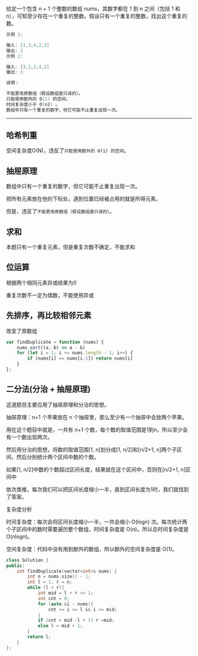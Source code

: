 给定一个包含 n + 1 个整数的数组 nums，其数字都在 1 到 n 之间（包括 1 和 n），可知至少存在一个重复的整数。假设只有一个重复的整数，找出这个重复的数。

```cpp
示例 1:

输入: [1,3,4,2,2]
输出: 2
示例 2:

输入: [3,1,3,4,2]
输出: 3

说明：

不能更改原数组（假设数组是只读的）。
只能使用额外的 O(1) 的空间。
时间复杂度小于 O(n2) 。
数组中只有一个重复的数字，但它可能不止重复出现一次。
```

---

## 哈希判重

空间复杂度O(N)，违反了`只能使用额外的 O(1) 的空间`。

## 抽屉原理

数组中只有一个重复的数字，但它可能不止重复出现一次。

把所有元素放在他的下标处，遇到位置已经被占用的就是所得元素。

但是，违反了`不能更改原数组（假设数组是只读的）`。

## 求和

本题只有一个重复元素，但是重复次数不确定，不能求和

## 位运算

根据两个相同元素异或结果为0

重复次数不一定为偶数，不能使用异或

## 先排序，再比较相邻元素

改变了原数组

```javascript
var findDuplicate = function (nums) {
    nums.sort((a, b) => a - b)
    for (let i = 1; i <= nums.length - 1; i++) {
        if (nums[i] == nums[i-1]) return nums[i]
    }
};
```

## 二分法(分治 + 抽屉原理)

这道题目主要应用了抽屉原理和分治的思想。

抽屉原理：n+1 个苹果放在 n 个抽屉里，那么至少有一个抽屉中会放两个苹果。

用在这个题目中就是，一共有 n+1 个数，每个数的取值范围是1到n，所以至少会有一个数出现两次。

然后用分治的思想，将数的取值范围[1, n]划分成[1, n/2]和[n/2+1, n]两个子区间，然后分别统计两个区间中数的个数。

如果[1, n/2]中数的个数超过区间长度，结果就在这个区间中，否则在[n/2+1, n]区间中

依次类推，每次我们可以把区间长度缩小一半，直到区间长度为1时，我们就找到了答案。

复杂度分析

时间复杂度：每次会将区间长度缩小一半，一共会缩小 O(logn) 次。每次统计两个子区间中的数时需要遍历整个数组，时间复杂度是 O(n)。所以总时间复杂度是 O(nlogn)。

空间复杂度：代码中没有用到额外的数组，所以额外的空间复杂度是 O(1)。

```cpp
class Solution {
public:
    int findDuplicate(vector<int>& nums) {
        int n = nums.size() - 1;
        int l = 1, r = n;
        while (l < r){
            int mid = l + r >> 1;
            int cnt = 0;
            for (auto &i : nums){
                cnt += i >= l && i <= mid;
            }
            if (cnt > mid -l + 1) r =mid;
            else l = mid + 1;
        }
        return l;
    }
};
```
